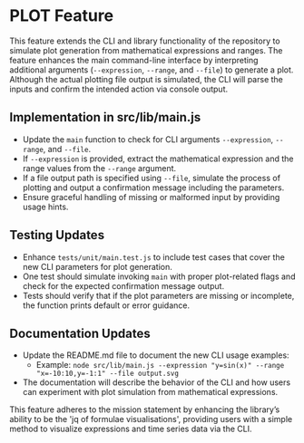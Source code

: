 # PLOT Feature

This feature extends the CLI and library functionality of the repository to simulate plot generation from mathematical expressions and ranges. The feature enhances the main command-line interface by interpreting additional arguments (`--expression`, `--range`, and `--file`) to generate a plot. Although the actual plotting file output is simulated, the CLI will parse the inputs and confirm the intended action via console output.

## Implementation in src/lib/main.js

- Update the `main` function to check for CLI arguments `--expression`, `--range`, and `--file`.
- If `--expression` is provided, extract the mathematical expression and the range values from the `--range` argument.
- If a file output path is specified using `--file`, simulate the process of plotting and output a confirmation message including the parameters.
- Ensure graceful handling of missing or malformed input by providing usage hints.

## Testing Updates

- Enhance `tests/unit/main.test.js` to include test cases that cover the new CLI parameters for plot generation.
- One test should simulate invoking `main` with proper plot-related flags and check for the expected confirmation message output.
- Tests should verify that if the plot parameters are missing or incomplete, the function prints default or error guidance.

## Documentation Updates

- Update the README.md file to document the new CLI usage examples:
  - Example: `node src/lib/main.js --expression "y=sin(x)" --range "x=-10:10,y=-1:1" --file output.svg`
- The documentation will describe the behavior of the CLI and how users can experiment with plot simulation from mathematical expressions.

This feature adheres to the mission statement by enhancing the library’s ability to be the 'jq of formulae visualisations', providing users with a simple method to visualize expressions and time series data via the CLI.
